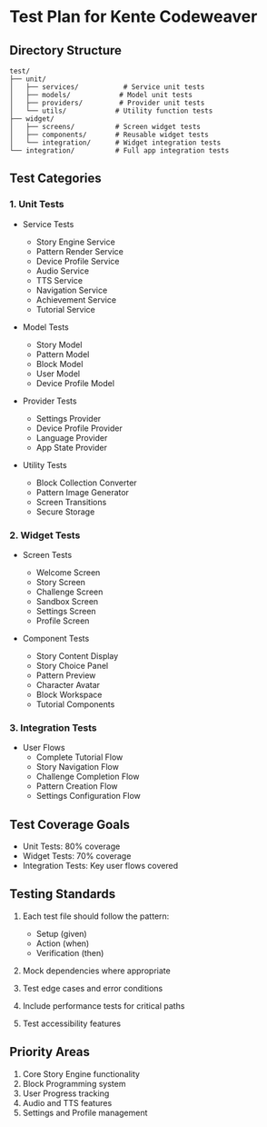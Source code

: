 # Test Plan for Kente Codeweaver

## Directory Structure
```
test/
├── unit/
│   ├── services/           # Service unit tests
│   ├── models/            # Model unit tests
│   ├── providers/         # Provider unit tests
│   └── utils/            # Utility function tests
├── widget/
│   ├── screens/          # Screen widget tests
│   ├── components/       # Reusable widget tests
│   └── integration/      # Widget integration tests
└── integration/          # Full app integration tests
```

## Test Categories

### 1. Unit Tests
- Service Tests
  - Story Engine Service
  - Pattern Render Service
  - Device Profile Service
  - Audio Service
  - TTS Service
  - Navigation Service
  - Achievement Service
  - Tutorial Service

- Model Tests
  - Story Model
  - Pattern Model
  - Block Model
  - User Model
  - Device Profile Model

- Provider Tests
  - Settings Provider
  - Device Profile Provider
  - Language Provider
  - App State Provider

- Utility Tests
  - Block Collection Converter
  - Pattern Image Generator
  - Screen Transitions
  - Secure Storage

### 2. Widget Tests
- Screen Tests
  - Welcome Screen
  - Story Screen
  - Challenge Screen
  - Sandbox Screen
  - Settings Screen
  - Profile Screen

- Component Tests
  - Story Content Display
  - Story Choice Panel
  - Pattern Preview
  - Character Avatar
  - Block Workspace
  - Tutorial Components

### 3. Integration Tests
- User Flows
  - Complete Tutorial Flow
  - Story Navigation Flow
  - Challenge Completion Flow
  - Pattern Creation Flow
  - Settings Configuration Flow

## Test Coverage Goals
- Unit Tests: 80% coverage
- Widget Tests: 70% coverage
- Integration Tests: Key user flows covered

## Testing Standards
1. Each test file should follow the pattern:
   - Setup (given)
   - Action (when)
   - Verification (then)

2. Mock dependencies where appropriate
3. Test edge cases and error conditions
4. Include performance tests for critical paths
5. Test accessibility features

## Priority Areas
1. Core Story Engine functionality
2. Block Programming system
3. User Progress tracking
4. Audio and TTS features
5. Settings and Profile management 
